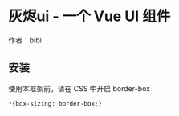 # 灰烬ui - 一个 Vue UI 组件

作者：bibi


## 安装

使用本框架前，请在 CSS 中开启 border-box

```
*{box-sizing: border-box;}
```
